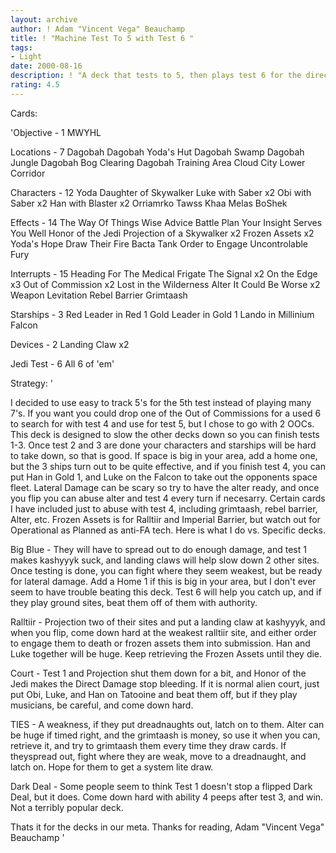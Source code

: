 ```yaml
---
layout: archive
author: ! Adam "Vincent Vega" Beauchamp
title: ! "Machine Test To 5 with Test 6 "
tags:
- Light
date: 2000-08-16
description: ! "A deck that tests to 5, then plays test 6 for the direct damage aspect."
rating: 4.5
---
```

Cards: 

'Objective - 1
MWYHL

Locations - 7
Dagobah
Dagobah Yoda's Hut
Dagobah Swamp
Dagobah Jungle
Dagobah Bog Clearing
Dagobah Training Area
Cloud City Lower Corridor

Characters - 12
Yoda
Daughter of Skywalker
Luke with Saber x2
Obi with Saber x2
Han with Blaster x2
Orriamrko
Tawss Khaa
Melas
BoShek

Effects - 14
The Way Of Things
Wise Advice
Battle Plan
Your Insight Serves You Well
Honor of the Jedi
Projection of a Skywalker x2
Frozen Assets x2
Yoda's Hope
Draw Their Fire
Bacta Tank
Order to Engage
Uncontrolable Fury

Interrupts - 15
Heading For The Medical Frigate
The Signal x2
On the Edge x3
Out of Commission x2
Lost in the Wilderness
Alter
It Could Be Worse x2
Weapon Levitation
Rebel Barrier
Grimtaash

Starships - 3
Red Leader in Red 1
Gold Leader in Gold 1
Lando in Millinium Falcon

Devices - 2
Landing Claw x2

Jedi Test - 6
All 6 of 'em'

Strategy: '

I decided to use easy to track 5's for the 5th test instead of playing many 7's. If you want you could drop one of the Out of Commissions for a used 6 to search for with test 4 and use for test 5, but I chose to go with 2 OOCs. This deck is designed to slow the other decks down so you can finish tests 1-3. Once test 2 and 3 are done your characters and starships will be hard to take down, so that is good. If space is big in your area, add a home one, but the 3 ships turn out to be quite effective, and if you finish test 4, you can put Han in Gold 1, and Luke on the Falcon to take out the opponents space fleet. Lateral Damage can be scary so try to have the alter ready, and once you flip you can abuse alter and test 4 every turn if necesarry. Certain cards I have included just to abuse with test 4, including grimtaash, rebel barrier, Alter, etc. Frozen Assets is for Ralltiir and Imperial Barrier, but watch out for Operational as Planned as anti-FA tech. Here is what I do vs. Specific decks.

Big Blue - They will have to spread out to do enough damage, and test 1 makes kashyyyk suck, and landing claws will help slow down 2 other sites. Once testing is done, you can fight where they seem weakest, but be ready for lateral damage. Add a Home 1 if this is big in your area, but I don't ever seem to have trouble beating this deck. Test 6 will help you catch up, and if they play ground sites, beat them off of them with authority.

Ralltiir - Projection two of their sites and put a landing claw at kashyyyk, and when you flip, come down hard at the weakest ralltiir site, and either order to engage them to death or frozen assets them into submission. Han and Luke together will be huge. Keep retrieving the Frozen Assets until they die.

Court - Test 1 and Projection shut them down for a bit, and Honor of the Jedi makes the Direct Damage stop bleeding. If it is normal alien court, just put Obi, Luke, and Han on Tatooine and beat them off, but if they play musicians, be careful, and come down hard.

TIES - A weakness, if they put dreadnaughts out, latch on to them. Alter can be huge if timed right, and the grimtaash is money, so use it when you can, retrieve it, and try to grimtaash them every time they draw cards. If theyspread out, fight where they are weak, move to a dreadnaught, and latch on. Hope for them to get a system lite draw.

Dark Deal - Some people seem to think Test 1 doesn't stop a flipped Dark Deal, but it does. Come down hard with ability 4 peeps after test 3, and win. Not a terribly popular deck.

Thats it for the decks in our meta. Thanks for reading, Adam "Vincent Vega" Beauchamp '